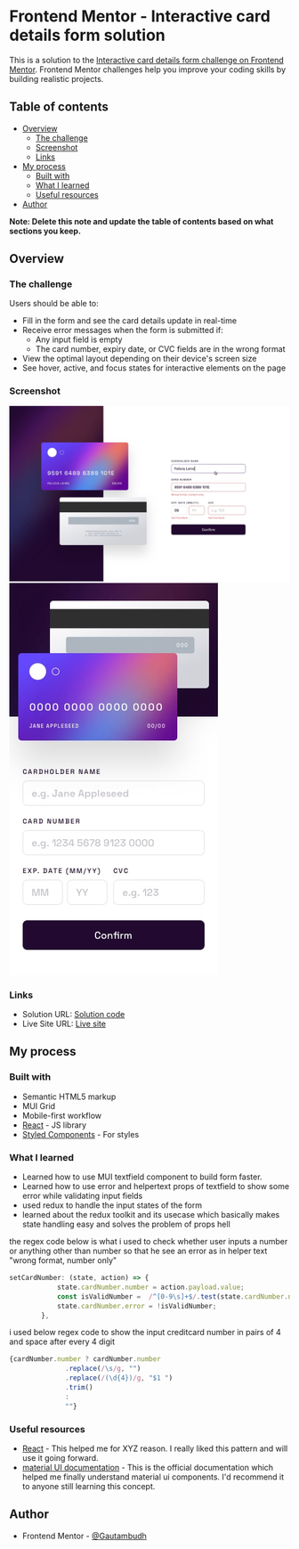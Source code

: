 # Frontend Mentor - Interactive card details form solution

This is a solution to the [Interactive card details form challenge on Frontend Mentor](https://www.frontendmentor.io/challenges/interactive-card-details-form-XpS8cKZDWw). Frontend Mentor challenges help you improve your coding skills by building realistic projects. 

## Table of contents

- [Overview](#overview)
  - [The challenge](#the-challenge)
  - [Screenshot](#screenshot)
  - [Links](#links)
- [My process](#my-process)
  - [Built with](#built-with)
  - [What I learned](#what-i-learned)
  - [Useful resources](#useful-resources)
- [Author](#author)

**Note: Delete this note and update the table of contents based on what sections you keep.**

## Overview

### The challenge

Users should be able to:

- Fill in the form and see the card details update in real-time
- Receive error messages when the form is submitted if:
  - Any input field is empty
  - The card number, expiry date, or CVC fields are in the wrong format
- View the optimal layout depending on their device's screen size
- See hover, active, and focus states for interactive elements on the page

### Screenshot

![desktop view](./src/assets/design/active-states.jpg)
![mobile view](./src/assets/design/mobile-design.jpg)

### Links

- Solution URL: [Solution code](https://github.com/Gautambudh/Interactive-card-details-form.git)
- Live Site URL: [Live site](https://master--fancy-khapse-bb8604.netlify.app/)

## My process

### Built with

- Semantic HTML5 markup
- MUI Grid
- Mobile-first workflow
- [React](https://reactjs.org/) - JS library
- [Styled Components](https://styled-components.com/) - For styles

### What I learned

- Learned how to use MUI textfield component to build form faster.
- Learned how to use error and helpertext props of textfield to show some error while validating input fields
- used redux to handle the input states of the form
- learned about the redux toolkit and its usecase which basically makes state handling easy and solves the problem of props hell 

the regex code below is what i used to check whether user inputs a number or anything other than number so that he see an error
as in helper text "wrong format, number only"

```js
setCardNumber: (state, action) => {
            state.cardNumber.number = action.payload.value;
            const isValidNumber =  /^[0-9\s]+$/.test(state.cardNumber.number);
            state.cardNumber.error = !isValidNumber;
        },
```
i used below regex code to show the input creditcard number in pairs of 4 and space after every 4 digit

```js
{cardNumber.number ? cardNumber.number
              .replace(/\s/g, "")
              .replace(/(\d{4})/g, "$1 ")
              .trim()
              : 
              ""}
```


### Useful resources

- [React](https://reactjs.org/) - This helped me for XYZ reason. I really liked this pattern and will use it going forward.
- [material UI documentation](https://mui.com/material-ui/getting-started/overview/) - This is the official documentation which helped me finally understand material ui components. I'd recommend it to anyone still learning this concept.

## Author

- Frontend Mentor - [@Gautambudh](https://www.frontendmentor.io/profile/Gautambudh)

